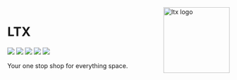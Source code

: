 <img align="right" src="https://ltx.deno.dev/bin/logo.svg" height="150px" alt="ltx logo">

# LTX

<img src="https://img.shields.io/github/workflow/status/LTXland/ltx/Deno?color=ff9a51"> <img src="https://img.shields.io/github/license/LTXland/ltx?color=ff9a51"> <img src="https://img.shields.io/github/stars/LTXland/ltx?color=ff9a51"> <img src="https://img.shields.io/github/issues/LTXland/ltx?color=ff9a51"> <img src="https://img.shields.io/tokei/lines/github/LTXland/ltx?color=ff9a51">

Your one stop shop for everything space. 
